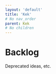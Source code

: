 ```yaml
---
layout: 'default'
title: 'Kek'
# No nav_order
parent: Kek
# No children
---
```


# Backlog

Deprecated ideas, etc.
